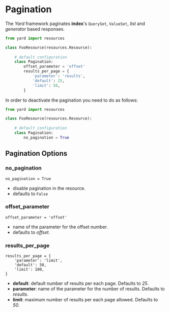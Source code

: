 # Pagination

The *Yard* framework paginates **index**'s `QuerySet`, `ValueSet`, *list* and *generator* based responses. 

```python  
from yard import resources

class FooResource(resources.Resource):
    
    # default configuration
    class Pagination:                    
        offset_parameter = 'offset'
        results_per_page = {       
            'parameter': 'results',       
            'default': 25,
            'limit': 50,        
        }
```

In order to deactivate the pagination you need to do as follows:

```python  
from yard import resources

class FooResource(resources.Resource):
    
    # default configuration
    class Pagination:  
        no_pagination = True
```


## Pagination Options

### no_pagination

    no_pagination = True

- disable pagination in the resource.
- defaults to `False`

### offset_parameter

    offset_parameter = 'offset'

- name of the parameter for the offset number.
- defaults to *offset*.

### results_per\_page

    results_per_page = {
        'parameter': 'limit',       
        'default': 50,
        'limit': 100,      
    }

- **default**: default number of results per each page. Defaults to *25*.
- **parameter**: name of the parameter for the number of results. Defaults to *results*.
- **limit**: maximum number of results per each page allowed. Defaults to *50*.
